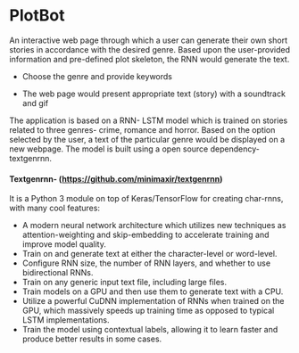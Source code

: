 # PlotBot

An interactive web page through which a user can generate their own short stories in accordance with the desired genre. Based upon the user-provided information and pre-defined plot skeleton, the RNN would generate the text.

- Choose the genre and provide keywords 

- The web page would present appropriate text (story) with a soundtrack and gif

The application is based on a RNN- LSTM model which is trained on stories related to three genres- crime, romance and horror. Based on the option selected by the user, a text of the particular genre would be displayed on a new webpage. The model is built using a open source dependency- textgenrnn.

#### Textgenrnn- (https://github.com/minimaxir/textgenrnn)
It is a Python 3 module on top of Keras/TensorFlow for creating char-rnns, with many cool features:

- A modern neural network architecture which utilizes new techniques as attention-weighting and skip-embedding to accelerate training and improve model quality.
- Train on and generate text at either the character-level or word-level.
- Configure RNN size, the number of RNN layers, and whether to use bidirectional RNNs.
- Train on any generic input text file, including large files.
- Train models on a GPU and then use them to generate text with a CPU.
- Utilize a powerful CuDNN implementation of RNNs when trained on the GPU, which massively speeds up training time as opposed to typical LSTM implementations.
- Train the model using contextual labels, allowing it to learn faster and produce better results in some cases.
